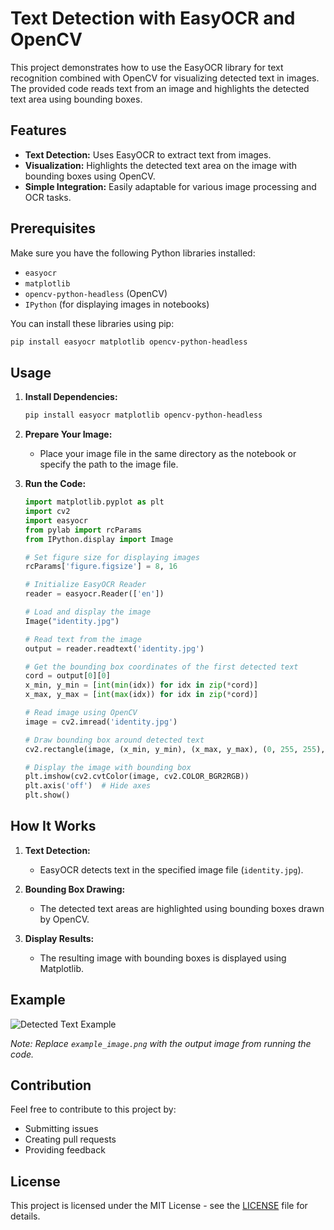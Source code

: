 # Text Detection with EasyOCR and OpenCV

This project demonstrates how to use the EasyOCR library for text recognition combined with OpenCV for visualizing detected text in images. The provided code reads text from an image and highlights the detected text area using bounding boxes.

## Features

- **Text Detection:** Uses EasyOCR to extract text from images.
- **Visualization:** Highlights the detected text area on the image with bounding boxes using OpenCV.
- **Simple Integration:** Easily adaptable for various image processing and OCR tasks.

## Prerequisites

Make sure you have the following Python libraries installed:
- `easyocr`
- `matplotlib`
- `opencv-python-headless` (OpenCV)
- `IPython` (for displaying images in notebooks)

You can install these libraries using pip:

```bash
pip install easyocr matplotlib opencv-python-headless
```

## Usage

1. **Install Dependencies:**

   ```bash
   pip install easyocr matplotlib opencv-python-headless
   ```

2. **Prepare Your Image:**
   - Place your image file in the same directory as the notebook or specify the path to the image file.

3. **Run the Code:**

   ```python
   import matplotlib.pyplot as plt
   import cv2
   import easyocr
   from pylab import rcParams
   from IPython.display import Image

   # Set figure size for displaying images
   rcParams['figure.figsize'] = 8, 16

   # Initialize EasyOCR Reader
   reader = easyocr.Reader(['en'])

   # Load and display the image
   Image("identity.jpg")

   # Read text from the image
   output = reader.readtext('identity.jpg')

   # Get the bounding box coordinates of the first detected text
   cord = output[0][0]
   x_min, y_min = [int(min(idx)) for idx in zip(*cord)]
   x_max, y_max = [int(max(idx)) for idx in zip(*cord)]

   # Read image using OpenCV
   image = cv2.imread('identity.jpg')
   
   # Draw bounding box around detected text
   cv2.rectangle(image, (x_min, y_min), (x_max, y_max), (0, 255, 255), 2)
   
   # Display the image with bounding box
   plt.imshow(cv2.cvtColor(image, cv2.COLOR_BGR2RGB))
   plt.axis('off')  # Hide axes
   plt.show()
   ```

## How It Works

1. **Text Detection:**
   - EasyOCR detects text in the specified image file (`identity.jpg`).

2. **Bounding Box Drawing:**
   - The detected text areas are highlighted using bounding boxes drawn by OpenCV.

3. **Display Results:**
   - The resulting image with bounding boxes is displayed using Matplotlib.

## Example

![Detected Text Example](example_image.png)

*Note: Replace `example_image.png` with the output image from running the code.*

## Contribution

Feel free to contribute to this project by:
- Submitting issues
- Creating pull requests
- Providing feedback

## License

This project is licensed under the MIT License - see the [LICENSE](LICENSE) file for details.

